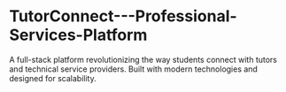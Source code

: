 # TutorConnect---Professional-Services-Platform
A full-stack platform revolutionizing the way students connect with tutors and technical service providers. Built with modern technologies and designed for scalability.
